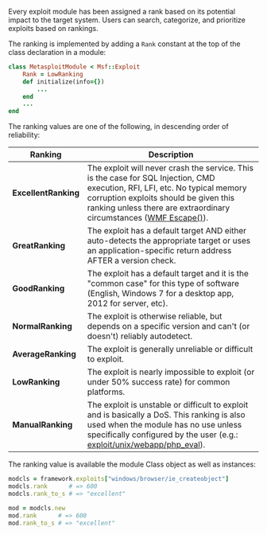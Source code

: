 Every exploit module has been assigned a rank based on its potential impact to the target system. Users can search, categorize, and prioritize exploits based on rankings.

The ranking is implemented by adding a `Rank` constant at the top of the class declaration in a module:

```ruby
class MetasploitModule < Msf::Exploit
    Rank = LowRanking
    def initialize(info={})
        ...
    end
    ...
end
```

The ranking values are one of the following, in descending order of reliability:

| Ranking              | Description |
| -------              | ----------- |
| **ExcellentRanking** | The exploit will never crash the service. This is the case for SQL Injection, CMD execution, RFI, LFI, etc. No typical memory corruption exploits should be given this ranking unless there are extraordinary circumstances ([WMF Escape()](https://github.com/rapid7/metasploit-framework/blob/master/modules/exploits/windows/browser/ms06_001_wmf_setabortproc.rb)). |
| **GreatRanking**     | The exploit has a default target AND either auto-detects the appropriate target or uses an application-specific return address AFTER a version check. |
| **GoodRanking**      | The exploit has a default target and it is the "common case" for this type of software (English, Windows 7 for a desktop app, 2012 for server, etc). |
| **NormalRanking**    | The exploit is otherwise reliable, but depends on a specific version and can't (or doesn't) reliably autodetect. |
| **AverageRanking**   | The exploit is generally unreliable or difficult to exploit. |
| **LowRanking**       | The exploit is nearly impossible to exploit (or under 50% success rate) for common platforms. |
| **ManualRanking**    | The exploit is unstable or difficult to exploit and is basically a DoS. This ranking is also used when the module has no use unless specifically configured by the user (e.g.: [exploit/unix/webapp/php_eval](https://github.com/rapid7/metasploit-framework/blob/master/modules/exploits/unix/webapp/php_eval.rb)). |

The ranking value is available the module Class object as well as instances:

```ruby
modcls = framework.exploits["windows/browser/ie_createobject"]
modcls.rank      # => 600
modcls.rank_to_s # => "excellent"

mod = modcls.new
mod.rank      # => 600
mod.rank_to_s # => "excellent"
```

